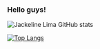 ### Hello guys!

![Jackeline Lima GitHub stats](https://github-readme-stats.vercel.app/api?username=JackelineLima&show_icons=true&theme=radical)

[![Top Langs](https://github-readme-stats.vercel.app/api/top-langs/?username=JackelineLima&layout=compact)](https://github.com/anuraghazra/github-readme-stats)




<!--
**JackelineLima/JackelineLima** is a ✨ _special_ ✨ repository because its `README.md` (this file) appears on your GitHub profile.

Here are some ideas to get you started:

- 🔭 I’m currently working on ...
- 🌱 I’m currently learning ...
- 👯 I’m looking to collaborate on ...
- 🤔 I’m looking for help with ...
- 💬 Ask me about ...
- 📫 How to reach me: ...
- 😄 Pronouns: ...
- ⚡ Fun fact: ...
-->
